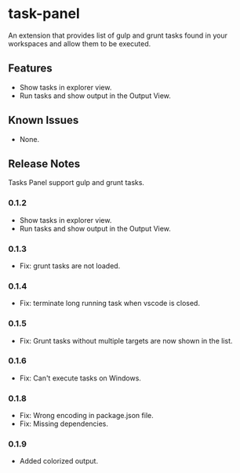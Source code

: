 # task-panel

An extension that provides list of gulp and grunt tasks found in your workspaces and allow them to be executed.

## Features

- Show tasks in explorer view.
- Run tasks and show output in the Output View.

## Known Issues

- None.

## Release Notes

Tasks Panel support gulp and grunt tasks.

### 0.1.2

- Show tasks in explorer view.
- Run tasks and show output in the Output View.

### 0.1.3

- Fix: grunt tasks are not loaded.

### 0.1.4

- Fix: terminate long running task when vscode is closed.

### 0.1.5

- Fix: Grunt tasks without multiple targets are now shown in the list.

### 0.1.6

- Fix: Can't execute tasks on Windows.

### 0.1.8

- Fix: Wrong encoding in package.json file.
- Fix: Missing dependencies.

### 0.1.9

- Added colorized output.